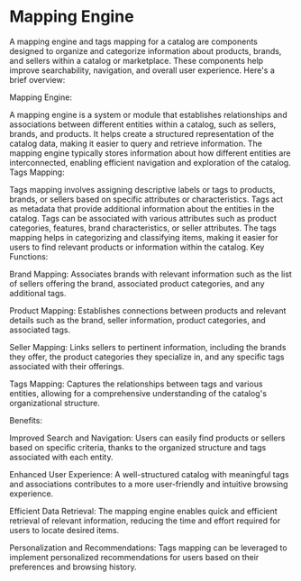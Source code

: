 # Mapping Engine
A mapping engine and tags mapping for a catalog are components designed to organize and categorize information about products, brands, and sellers within a catalog or marketplace. These components help improve searchability, navigation, and overall user experience. Here's a brief overview:

Mapping Engine:

A mapping engine is a system or module that establishes relationships and associations between different entities within a catalog, such as sellers, brands, and products. It helps create a structured representation of the catalog data, making it easier to query and retrieve information. The mapping engine typically stores information about how different entities are interconnected, enabling efficient navigation and exploration of the catalog. Tags Mapping:

Tags mapping involves assigning descriptive labels or tags to products, brands, or sellers based on specific attributes or characteristics. Tags act as metadata that provide additional information about the entities in the catalog. Tags can be associated with various attributes such as product categories, features, brand characteristics, or seller attributes. The tags mapping helps in categorizing and classifying items, making it easier for users to find relevant products or information within the catalog. Key Functions:

Brand Mapping: Associates brands with relevant information such as the list of sellers offering the brand, associated product categories, and any additional tags.

Product Mapping: Establishes connections between products and relevant details such as the brand, seller information, product categories, and associated tags.

Seller Mapping: Links sellers to pertinent information, including the brands they offer, the product categories they specialize in, and any specific tags associated with their offerings.

Tags Mapping: Captures the relationships between tags and various entities, allowing for a comprehensive understanding of the catalog's organizational structure.

Benefits:

Improved Search and Navigation: Users can easily find products or sellers based on specific criteria, thanks to the organized structure and tags associated with each entity.

Enhanced User Experience: A well-structured catalog with meaningful tags and associations contributes to a more user-friendly and intuitive browsing experience.

Efficient Data Retrieval: The mapping engine enables quick and efficient retrieval of relevant information, reducing the time and effort required for users to locate desired items.

Personalization and Recommendations: Tags mapping can be leveraged to implement personalized recommendations for users based on their preferences and browsing history.
